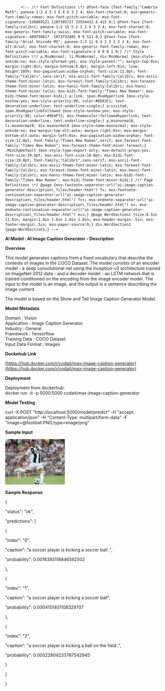            <!-- /\* Font Definitions \*/ @font-face {font-family:"Cambria Math"; panose-1:2 4 5 3 5 4 6 3 2 4; mso-font-charset:0; mso-generic-font-family:roman; mso-font-pitch:variable; mso-font-signature:-536869121 1107305727 33554432 0 415 0;} @font-face {font-family:Calibri; panose-1:2 15 5 2 2 2 4 3 2 4; mso-font-charset:0; mso-generic-font-family:swiss; mso-font-pitch:variable; mso-font-signature:-469750017 -1073732485 9 0 511 0;} @font-face {font-family:"Arial Unicode MS"; panose-1:2 11 6 4 2 2 2 2 2 4; mso-font-alt:Arial; mso-font-charset:0; mso-generic-font-family:roman; mso-font-pitch:variable; mso-font-signature:3 0 0 0 1 0;} /\* Style Definitions \*/ p.MsoNormal, li.MsoNormal, div.MsoNormal {mso-style-unhide:no; mso-style-qformat:yes; mso-style-parent:""; margin-top:0in; margin-right:0in; margin-bottom:8.0pt; margin-left:0in; line-height:105%; mso-pagination:widow-orphan; font-size:11.0pt; font-family:"Calibri",sans-serif; mso-ascii-font-family:Calibri; mso-ascii-theme-font:minor-latin; mso-fareast-font-family:Calibri; mso-fareast-theme-font:minor-latin; mso-hansi-font-family:Calibri; mso-hansi-theme-font:minor-latin; mso-bidi-font-family:"Times New Roman"; mso-bidi-theme-font:minor-bidi;} a:link, span.MsoHyperlink {mso-style-noshow:yes; mso-style-priority:99; color:#0563C1; text-decoration:underline; text-underline:single;} a:visited, span.MsoHyperlinkFollowed {mso-style-noshow:yes; mso-style-priority:99; color:#954F72; mso-themecolor:followedhyperlink; text-decoration:underline; text-underline:single;} p.msonormal0, li.msonormal0, div.msonormal0 {mso-style-name:msonormal; mso-style-unhide:no; mso-margin-top-alt:auto; margin-right:0in; mso-margin-bottom-alt:auto; margin-left:0in; mso-pagination:widow-orphan; font-size:12.0pt; font-family:"Times New Roman",serif; mso-fareast-font-family:"Times New Roman"; mso-fareast-theme-font:minor-fareast;} .MsoChpDefault {mso-style-type:export-only; mso-default-props:yes; font-size:10.0pt; mso-ansi-font-size:10.0pt; mso-bidi-font-size:10.0pt; font-family:"Calibri",sans-serif; mso-ascii-font-family:Calibri; mso-ascii-theme-font:minor-latin; mso-fareast-font-family:Calibri; mso-fareast-theme-font:minor-latin; mso-hansi-font-family:Calibri; mso-hansi-theme-font:minor-latin; mso-bidi-font-family:"Times New Roman"; mso-bidi-theme-font:minor-bidi;} /\* Page Definitions \*/ @page {mso-footnote-separator:url("ai-image-caption-generator-description\_files/header.html") fs; mso-footnote-continuation-separator:url("ai-image-caption-generator-description\_files/header.html") fcs; mso-endnote-separator:url("ai-image-caption-generator-description\_files/header.html") es; mso-endnote-continuation-separator:url("ai-image-caption-generator-description\_files/header.html") ecs;} @page WordSection1 {size:8.5in 11.0in; margin:1.0in 1.0in 1.0in 1.0in; mso-header-margin:.5in; mso-footer-margin:.5in; mso-paper-source:0;} div.WordSection1 {page:WordSection1;} -->  

**AI Model : AI Image Caption Generator - Description**

**Overview**

This model generates captions from a fixed vocabulary that describe the contents of images in the COCO Dataset. The model consists of an encoder model - a deep convolutional net using the Inception-v3 architecture trained on ImageNet-2012 data - and a decoder model - an LSTM network that is trained conditioned on the encoding from the image encoder model. The input to the model is an image, and the output is a sentence describing the image content.  
  
The model is based on the Show and Tell Image Caption Generator Model.

**Model Metadata**

Domain : Vision  
Application : Image Caption Generator  
Industry : General  
Framework : Tensorflow  
Training Data : COCO Dataset  
Input Data Format : Images

**Dockehub Link**

[https://hub.docker.com/r/codait/max-image-caption-generator](https://hub.docker.com/r/codait/max-image-caption-generator)

**Deployment**

Deployment from dockerhub:  
docker run -it -p 5000:5000 codait/max-image-caption-generator

**Model Testing**

curl -X POST "http://localhost:5000/model/predict" -H "accept: application/json" -H "Content-Type: multipart/form-data" -F "image=@football.PNG;type=image/png"

**Sample Input**

![](ai-image-caption-generator-description_files/image002.jpg)

**Sample Response**

{

 "status": "ok",

 "predictions": \[

 {

 "index": "0",

 "caption": "a soccer player is kicking a soccer ball .",

 "probability": 0.0018393118846582502

 },

 {

 "index": "1",

 "caption": "a soccer player is kicking a soccer ball",

 "probability": 0.0004151401108329707

 },

 {

 "index": "2",

 "caption": "a soccer player is kicking a ball on the field .",

 "probability": 0.00022804233787542945

 }

 \]

}